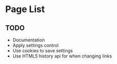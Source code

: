 Page List
=========

## TODO
- Documentation
- Apply settings control
- Use cookies to save settings
- Use HTML5 history api for when changing links
